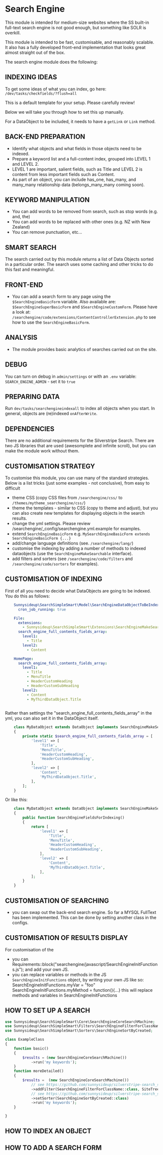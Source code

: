 Search Engine
===================

This module is intended for medium-size websites where the SS built-in full-text search
engine is not good enough, but something like SOLR is overkill.

This module is intended to be fast, customisable, and reasonably scalable.
It also has a fully developed front-end implementation that looks great
almost straight out of the box.

The search engine module does the following:

INDEXING IDEAS
--------------

To get some ideas of what you can index, go here:
`/dev/tasks/checkfields/?flush=all`

This is a default template for your setup.  Please carefully review!

Below we will take you through how to set this up manually.

For a DataObject to be included, it needs to have a `getLink` or `Link` method.

BACK-END PREPARATION
--------------------

- Identify what objects and what fields in those objects need to be indexed.
- Prepare a keyword list and a full-content index, grouped into LEVEL 1 and LEVEL 2.
- LEVEL 1 are important, salient fields, such as Title and LEVEL 2 is content from less important fields such as Content.
- As part of an object, you can include has_one, has_many, and many_many relationship data (belongs_many_many coming soon).

KEYWORD MANIPULATION
--------------------

- You can add words to be removed from search, such as stop words (e.g. and, the)
- You can add words to be replaced with other ones (e.g. NZ with New Zealand)
- You can remove punctuation, etc...

SMART SEARCH
------------

The search carried out by this module returns a list of Data Objects sorted
in a particular order.  The search uses some caching and other tricks to do this fast and meaningful.

FRONT-END
---------

- You can add a search form to any page using the `$SearchEngineBasicForm` variable.
    Also available are: `$SearchEngineSuperBasicForm` and `$SearchEngineCustomForm`.
    Please have a look at: `/searchengine/code/extensions/ContentControllerExtension.php`
    to see how to use the `SearchEngineBasicForm`.

ANALYSIS
--------

- The module provides basic analytics of searches carried out on the site.

DEBUG
-----

You can turn on debug in `admin/settings` or with an `.env` variable: `SEARCH_ENGINE_ADMIN` - set it to `true`

PREPARING DATA
--------------

Run `dev/tasks/searchengineindexall` to index all objects when you start. In general, objects are (re)indexed `onAfterWrite`.

DEPENDENCIES
------------

There are no additional requirements for the Silverstripe Search.
There are two JS libraries that are used (awesomplete and infinite scroll),
but you can make the module work without them.

CUSTOMISATION STRATEGY
----------------------

To customise this module, you can use many of the standard strategies.
Below is a list tricks (just some examples - not conclusive), from easy to difficult

- theme CSS (copy CSS files from `/searchengine/css/` to `/themes/mytheme_searchengine/css/`)
- theme the templates - similar to CSS (copy to theme and adjust), but you can also create new templates for displaying
     objects in the search results.
- change the yml settings.  Please review /searchengine/\_config/searchengine.yml.example for examples.
- extend `SearchEngineBasicForm` e.g. `MySearchEngineBasicForm extends SearchEngineBasicForm {...}`
- add/change language definitions (see. `/searchengine/lang/`)
- customise the indexing by adding a number of methods to indexed dataobjects (use the `SearchEngineMakeSearchable` interface).
- add filters and sorters (see `/searchengine/code/filters` and `/searchengine/code/sorters` for examples).

CUSTOMISATION OF INDEXING
-------------------------

First of all you need to decide what DataObjects are going to be indexed.
You do this as follows:

```yml
    Sunnysideup\SearchSimpleSmart\Model\SearchEngineDataObjectToBeIndexed:
      cron_job_running: true

    File:
      extensions:
        - Sunnysideup\SearchSimpleSmart\Extensions\SearchEngineMakeSearchable
      search_engine_full_contents_fields_array:
        level1:
          - Title
        level2:
          - Content

    HomePage:
      search_engine_full_contents_fields_array:
        level1:
          - Title
          - MenuTitle
          - HeaderCustomHeading
          - HeaderCustomSubHeading
        level2:
          - Content
          - MyThirdDataObject.Title
    

```

Rather than settings the "search_engine_full_contents_fields_array" in the yml, you can also set it in the DataObject itself.

```php
    class MyDataObject extends DataObject implements SearchEngineMakeSearchable
    {
        private static $search_engine_full_contents_fields_array = [
            'level1' => [
                'Title',
                'MenuTitle',
                'HeaderCustomHeading',
                'HeaderCustomSubHeading',
            ],
            'level2' => [
                'Content',
                'MyThirdDataObject.Title',
            ],
        ];
    }
```

Or like this:

```php
    class MyDataObject extends DataObject implements SearchEngineMakeSearchable
    {
        public function SearchEngineFieldsForIndexing()
        {
            return [
                'level1' => [
                    'Title',
                    'MenuTitle',
                    'HeaderCustomHeading',
                    'HeaderCustomSubHeading',
                ],
                'level2' => [
                    'Content',
                    'MyThirdDataObject.Title',
                ],
            ];
        }
    }
```

CUSTOMISATION OF SEARCHING
--------------------------

- you can swap out the back-end search engine. So far a MYSQL FullText has been implemented.
    This can be done by setting another class in the configs.

CUSTOMISATION OF RESULTS DISPLAY
--------------------------------

For customisation of the

- you can Requirements::block("searchengine/javascript/SearchEngineInitFunctions.js"); and add your own JS.
- you can replace variables or methods in the JS `SearchEngineInitFunctions` object,
    by writing your own JS like so:
        SearchEngineInitFunctions.myVar = "foo"
        SearchEngineInitFunctions.myMethod = function(){...}
    this will replace methods and variables in SearchEngineInitFunctions

HOW TO SET UP A SEARCH
----------------------

```php
use Sunnysideup\SearchSimpleSmart\Core\SearchEngineCoreSearchMachine;
use Sunnysideup\SearchSimpleSmart\Filters\SearchEngineFilterForClassName;
use Sunnysideup\SearchSimpleSmart\Sorters\SearchEngineSortByCreated;

class ExampleClass
{
    function basic()
    {
        $results = (new SearchEngineCoreSearchMachine())
            ->run('my keywords');
    }   
    function moreDetailed()
    {
        $results =  (new SearchEngineCoreSearchMachine())
            // see https://github.com/sunnysideup/silverstripe-search_simple_smart/tree/master/src/Filters for examples
            ->addFilter(SearchEngineFilterForClassName::class, SiteTree::class)
            // see https://github.com/sunnysideup/silverstripe-search_simple_smart/tree/master/src/Sorters for examples
            ->setSorter(SearchEngineSortByCreated::class)
            ->run('my keywords');
    }   

}
```

HOW TO INDEX AN OBJECT
----------------------

HOW TO ADD A SEARCH FORM
------------------------
